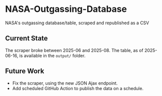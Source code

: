 # NASA-Outgassing-Database
NASA's outgassing database/table, scraped and republished as a CSV

## Current State

The scraper broke between 2025-06 and 2025-08. The table, as of 2025-06-16, is available in the `output/` folder.

## Future Work

* Fix the scraper, using the new JSON Ajax endpoint.
* Add scheduled GitHub Action to publish the data on a schedule.
